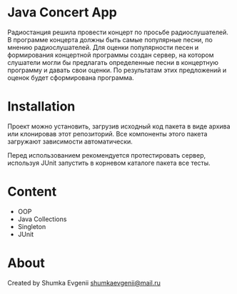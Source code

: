 # Java Concert App

Радиостанция решила провести концерт по просьбе радиослушателей. В программе концерта должны быть самые популярные песни, по мнению радиослушателей. Для оценки популярности песен и формирования концертной программы создан сервер, на котором слушатели могли бы предлагать определенные песни в концертную программу и давать свои оценки. По результатам этих предложений и оценок будет сформирована программа.

# Installation
Проект можно установить, загрузив исходный код пакета в виде архива или клонировав этот репозиторий. Все компоненты этого пакета загружают зависимости автоматически.

Перед использованием рекомендуется протестировать сервер, используя JUnit запустить в корневом каталоге пакета все тесты.

# Content

* OOP
* Java Collections
* Singleton
* JUnit

# About
Created by Shumka Evgenii
shumkaevgenii@mail.ru
